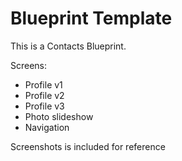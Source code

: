 # Blueprint Template

This is a Contacts Blueprint.

Screens:
- Profile v1
- Profile v2
- Profile v3
- Photo slideshow
- Navigation

Screenshots is included for reference

